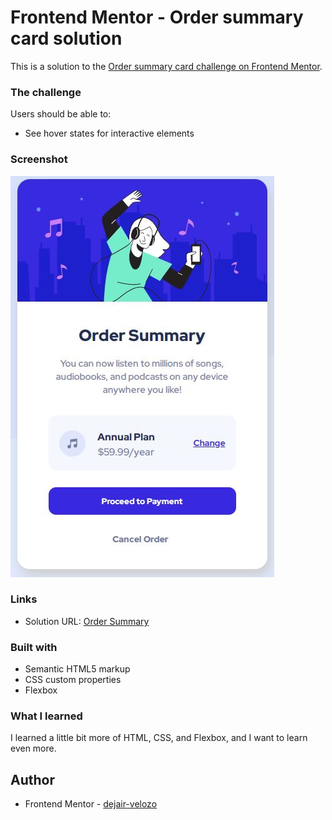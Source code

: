 # Frontend Mentor - Order summary card solution

This is a solution to the [Order summary card challenge on Frontend Mentor](https://www.frontendmentor.io/challenges/order-summary-component-QlPmajDUj). 

### The challenge

Users should be able to:

- See hover states for interactive elements

### Screenshot

![](./images/screenshot.jpg)

### Links

- Solution URL: [Order Summary](https://dejair-velozo.github.io/order-summary-component-main/)

### Built with

- Semantic HTML5 markup
- CSS custom properties
- Flexbox

### What I learned

I learned a little bit more of HTML, CSS, and Flexbox, and I want to learn even more.

## Author

- Frontend Mentor - [dejair-velozo](https://www.frontendmentor.io/profile/dejair-velozo)

